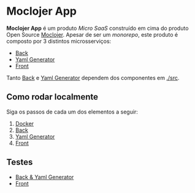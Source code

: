 # Moclojer App

**Moclojer App** é um produto *Micro SaaS* construído em cima do produto Open Source [Moclojer](https://github.com/moclojer/moclojer). Apesar de ser um *monorepo*, este produto é composto por 3 distintos microsserviços:

- [Back](./src/back/README.md)
- [Yaml Generator](./src/yaml_generator/README.md)
- [Front](./src/front/README.md)

Tanto [Back](./src/back/README.md) e [Yaml Generator](./src/yaml_generator/README.md) dependem dos componentes em [./src](./src). 

## Como rodar localmente

Siga os passos de cada um dos elementos a seguir:

1. [Docker](./docker/README.md#como-rodar-localmente)
2. [Back](./src/back/README.md#como-rodar-localmente)
3. [Yaml Generator](./src/back/README.md#como-rodar-localmente)
4. [Front](./src/front/README.md#como-rodar-localmente)

## Testes

- [Back & Yaml Generator](./test/README.md#back-&-yaml-generator)
- [Front](./test/README.md#front)
